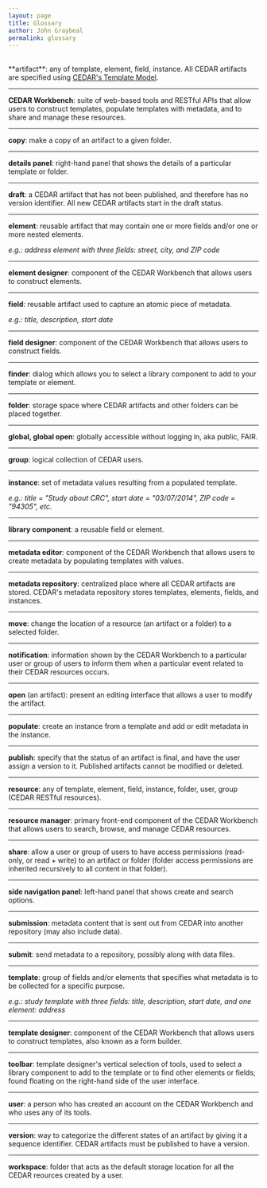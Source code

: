 ```yaml
---
layout: page
title: Glossary
author: John Graybeal
permalink: glossary
---
```

<br />
**artifact**: any of template, element, field, instance. All CEDAR artifacts 
are specified using <a href="https://more.metadatacenter.org/tools-training/outreach/cedar-template-model" target="_blank">CEDAR's Template Model</a>.

---

**CEDAR Workbench**: suite of web-based tools and RESTful APIs that allow users 
to construct templates, populate templates with metadata, and to share and 
manage these resources.

---

**copy**: make a copy of an artifact to a given folder.

---

**details panel**: right-hand panel that shows the details of a particular 
template or folder.

---

**draft**: a CEDAR artifact that has not been published, and therefore has no version
identifier. All new CEDAR artifacts start in the draft status.

---

**element**: reusable artifact that may contain one or more fields and/or one 
or more nested elements.

*e.g.: address element with three fields: street, city, and ZIP code*

---

**element designer**: component of the CEDAR Workbench that allows users to 
construct elements.

---

**field**: reusable artifact used to capture an atomic piece of metadata.

*e.g.: title, description, start date*

---

**field designer**: component of the CEDAR Workbench that allows users to 
construct fields.

---

**finder**: dialog which allows you to select a library component to add to 
your template or element.

---

**folder**: storage space where CEDAR artifacts and other folders can be 
placed together.

---

**global, global open**: globally accessible without logging in, aka 
public, FAIR.

---

**group**: logical collection of CEDAR users.

---

**instance**: set of metadata values resulting from a populated template.

*e.g.: title = "Study about CRC", start date = "03/07/2014", 
ZIP code = "94305", etc.*

---

**library component**: a reusable field or element.

---

**metadata editor**: component of the CEDAR Workbench that allows users to 
create metadata by populating templates with values.

---

**metadata repository**: centralized place where all CEDAR artifacts are 
stored. CEDAR's metadata repository stores templates, elements, fields, 
and instances.

---

**move**: change the location of a resource (an artifact or a folder) to a selected folder.

---

**notification**: information shown by the CEDAR Workbench to a particular 
user or group of users to inform them when a particular event related to their 
CEDAR resources occurs.

---

**open** (an artifact): present an editing interface that allows a user to modify the artifact.

---

**populate**: create an instance from a template and add or edit metadata in the instance.

---

**publish**: specify that the status of an artifact is final, and have the user assign a version to it. 
Published artifacts cannot be modified or deleted.

---

**resource**: any of template, element, field, instance, folder, user, group 
(CEDAR RESTful resources).

---

**resource manager**: primary front-end component of the CEDAR Workbench that 
allows users to search, browse, and manage CEDAR resources.

---

**share**: allow a user or group of users to have access permissions (read-only, 
or read + write) to an artifact or folder (folder access permissions are
inherited recursively to all content in that folder).

---

**side navigation panel**: left-hand panel that shows create and search 
options.

---

**submission**: metadata content that is sent out from CEDAR into another repository 
(may also include data).

---

**submit**: send metadata to a repository, possibly along with data files.

---

**template**: group of fields and/or elements that specifies what metadata 
is to be collected for a specific purpose.

*e.g.: study template with three fields: title, description, start date, and 
one element: address*

---

**template designer**: component of the CEDAR Workbench that allows users to 
construct templates, also known as a form builder.

---

**toolbar**: template designer's vertical selection of tools, used 
to select a library component to add to the template or to find other elements
or fields; found floating on the right-hand side of the user interface.

---

**user**: a person who has created an account on the CEDAR Workbench and who 
uses any of its tools.

---

**version**: way to categorize the different states of an artifact by giving
it a sequence identifier. CEDAR artifacts must be published to have a version.

---

**workspace**: folder that acts as the default storage location for all the 
CEDAR reources created by a user.

